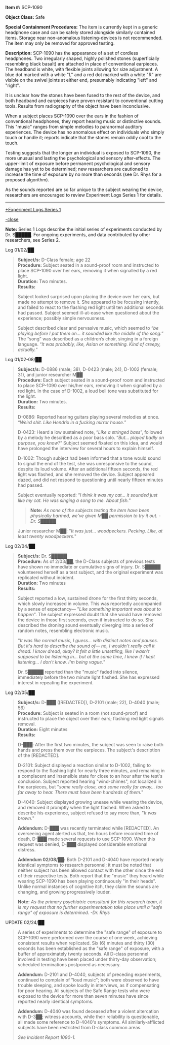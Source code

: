 **Item #:** SCP-1090

**Object Class:** Safe

**Special Containment Procedures:** The item is currently kept in a generic headphone case and can be safely stored alongside similarly contained items. Storage near non-anomalous listening-devices is not recommended. The item may only be removed for approved testing.

**Description:** SCP-1090 has the appearance of a set of cordless headphones. Two irregularly shaped, highly polished stones (superficially resembling black basalt) are attached in place of conventional earpieces. The headband is white, with flexible joints allowing for size adjustment. A blue dot marked with a white "L" and a red dot marked with a white "R" are visible on the swivel joints at either end, presumably indicating "left" and "right".

It is unclear how the stones have been fused to the rest of the device, and both headband and earpieces have proven resistant to conventional cutting tools. Results from radiography of the object have been inconclusive.

When a subject places SCP-1090 over the ears in the fashion of conventional headphones, they report hearing music or distinctive sounds. This "music" ranges from simple melodies to paranormal auditory experiences. The device has no anomalous effect on individuals who simply touch or handle it; reports indicate that the stones remain oddly cool to the touch.

Testing suggests that the longer an individual is exposed to SCP-1090, the more unusual and lasting the psychological and sensory after-effects. The upper-limit of exposure before permanent psychological and sensory damage has yet to be determined; new researchers are cautioned to increase the time of exposure by no more than seconds (see Dr. Rhys for a proposed algorithm).

As the sounds reported are so far unique to the subject wearing the device, researchers are encouraged to review Experiment Logs Series 1 for details.

* * *

[+Experiment Logs Series 1](javascript:;)

[\-close](javascript:;)

**Note:** Series 1 Logs describe the initial series of experiments conducted by Dr. S█████. For ongoing experiments, and data contributed by other researchers, see Series 2.

Log 01/02/██

> **Subject/s:** D-Class female; age 22  
> **Procedure:** Subject seated in a sound-proof room and instructed to place SCP-1090 over her ears, removing it when signalled by a red light.  
> **Duration:** Two minutes.  
> **Results:**
> 
> Subject looked surprised upon placing the device over her ears, but made no attempt to remove it. She appeared to be focusing intently, and failed to react to the flashing red light until ten additional seconds had passed. Subject seemed ill-at-ease when questioned about the experience; possibly simple nervousness.
> 
> Subject described clear and pervasive music, which seemed to “_be playing before I put them on… it sounded like the middle of the song._” The “song” was described as a children’s choir, singing in a foreign language. “_It was probably, like, Asian or something. Kind of creepy, actually._”

Log 01/02-08/██

> **Subject/s:** D-0886 (male; 38), D-0423 (male; 24), D-1002 (female; 31), and junior researcher M██  
> **Procedure:** Each subject seated in a sound-proof room and instructed to place SCP-1090 over his/her ears, removing it when signalled by a red light. In the case of D-1002, a loud bell tone was substituted for the light.  
> **Duration:** Two minutes.  
> **Results:**
> 
> D-0886: Reported hearing guitars playing several melodies at once. “_Weird shit. Like Hendrix in a fucking mirror house._”
> 
> D-0423: Heard a low sustained note, “_Like a stringed bass_”, followed by a melody he described as a poor bass solo. “_But… played badly on purpose, you know?_” Subject seemed fixated on this idea, and would have prolonged the interview for several hours to explain himself.
> 
> D-1002: Though subject had been informed that a tone would sound to signal the end of the test, she was unresponsive to the sound, despite its loud volume. After an additional fifteen seconds, the red light was flashed, and she removed the device. Subject appeared dazed, and did not respond to questioning until nearly fifteen minutes had passed.
> 
> Subject eventually reported: “_I think it was my cat… it sounded just like my cat. He was singing a song to me. About fish._”
> 
> > **Note:** _As none of the subjects testing the item have been physically harmed, we've given M██ permission to try it out. -Dr. S█████_
> 
> Junior researcher M██: "_It was just… woodpeckers. Pecking. Like, at least twenty woodpeckers._"

Log 02/04/██

> **Subject/s:** Dr. S█████  
> **Procedure:** As of 2/03/██, the D-Class subjects of previous tests have shown no immediate or cumulative signs of injury. Dr. S█████ volunteered herself as a test subject, and the original experiment was replicated without incident.  
> **Duration:** Two minutes  
> **Results:**
> 
> Subject reported a low, sustained drone for the first thirty seconds, which slowly increased in volume. This was reportedly accompanied by a sense of expectancy— "_Like something important was about to happen_". The subject expressed doubt that she would have removed the device in those first seconds, even if instructed to do so. She described the droning sound eventually diverging into a series of random notes, resembling electronic music.
> 
> "_It was like normal music, I guess… with distinct notes and pauses. But it's hard to describe the sound of— no, I wouldn't really call it dread. I know dread, okay? It felt a little unsettling, like I wasn't supposed to be listening in… but at the same time, I knew if I kept listening… I don't know. I'm being vague._"
> 
> Dr. S█████ reported than the "music" faded into silence, immediately before the two minute light flashed. She has expressed interest in repeating the experiment.

Log 02/05/██

> **Subject/s:** D-███ (\[REDACTED\]), D-2101 (male; 22), D-4040 (male; 56)  
> **Procedure:** Subject is seated in a room (not sound-proof) and instructed to place the object over their ears; flashing red light signals removal.  
> **Duration:** Eight minutes  
> **Results:**
> 
> D-███: After the first two minutes, the subject was seen to raise both hands and press them over the earpieces. The subject's description of the \[REDACTED\].
> 
> D-2101: Subject displayed a reaction similar to D-1002, failing to respond to the flashing light for nearly three minutes, and remaining in a complacent and insensible state for close to an hour after the test's conclusion. Subject reported hearing "wind-chimes", not localized in the earpieces, but "_some really close, and some really far away… too far away to hear. There must have been hundreds of them._"
> 
> D-4040: Subject displayed growing unease while wearing the device, and removed it promptly when the light flashed. When asked to describe his experience, subject refused to say more than, "_It was brown._"
> 
> **Addendum:** D-███ was recently terminated while \[REDACTED\]. An overseeing agent alerted us that, ten hours before recorded time of death, D-███ made several requests to use SCP-1090. When this request was denied, D-███ displayed considerable emotional distress.
> 
> **Addendum 02/08/██:** Both D-2101 and D-4040 have reported nearly identical symptoms to research personnel; it must be noted that neither subject has been allowed contact with the other since the end of their respective tests. Both report that the "music" they heard while wearing SCP-1090 has been playing continuously "in their heads". Unlike normal instances of cognitive itch, they claim the sounds are changing, and growing progressively louder.
> 
> **Note:** _As the primary psychiatric consultant for this research team, it is my request that no further experimentation take place until a "safe range" of exposure is determined. -Dr. Rhys_

UPDATE 02/24/██

> A series of experiments to determine the "safe range" of exposure to SCP-1090 were performed over the course of one week, achieving consistent results when replicated. Six (6) minutes and thirty (30) seconds has been established as the "safe range" of exposure, with a buffer of approximately twenty seconds. All D-class personnel involved in testing have been placed under thirty-day observation; scheduled terminations postponed as necessary.
> 
> **Addendum:** D-2101 and D-4040, subjects of preceding experiments, continued to complain of "loud music"; both were observed to have trouble sleeping, and spoke loudly in interviews, as if compensating for poor hearing. All subjects of the Safe Range tests who were exposed to the device for more than seven minutes have since reported nearly identical symptoms.
> 
> **Addendum:** D-4040 was found deceased after a violent altercation with D-3██; witness accounts, while their reliability is questionable, all made some reference to D-4040's symptoms. All similarly-afflicted subjects have been restricted from D-class common areas.
> 
> _See Incident Report 1090-1._